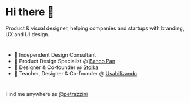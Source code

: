 # Hi there 👋
 Product & visual designer, helping companies and startups with branding, UX and UI design.


# 

- 🔭 Independent Design Consultant
- 🔭 Product Design Specialist @ <a href="https://www.bancopan.com.br/">Banco Pan</a>
- 🔭 Designer & Co-founder @ <a href="https://stoika.design/">Stoika</a>
- 🔭 Teacher, Designer & Co-founder @ <a href="https://usabilizando.design/">Usabilizando</a>


#

Find me anywhere as <a href="https://instagram.com/petrazzini/">@petrazzini</a>

